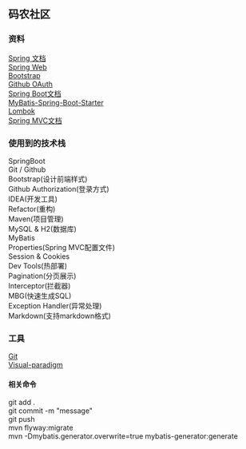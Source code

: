 ## 码农社区

### 资料
[Spring 文档](https://spring.io.guides)  
[Spring Web](https://spring.io.guides/gs/serving-web-content/)   
[Bootstrap](https://v3.bootcss.com/)  
[Github OAuth](https://developer.github.com/apps/building-oauth-apps/creating-an-oauth-app)  
[Spring Boot文档](https://docs.spring.io/spring-boot/docs/2.0.0.RC1/reference/htmlsingle/)  
[MyBatis-Spring-Boot-Starter](http://mybatis.org/spring-boot-starter/mybatis-spring-boot-autoconfigure/)  
[Lombok](https://projectlombok.org/setup/maven)  
[Spring MVC文档](https://docs.spring.io/spring-framework/docs/4.2.4.RELEASE/spring-framework-reference/html/mvc.html)

### 使用到的技术栈
SpringBoot  
Git / Github  
Bootstrap(设计前端样式)  
Github Authorization(登录方式)  
IDEA(开发工具)  
Refactor(重构)  
Maven(项目管理)  
MySQL & H2(数据库)  
MyBatis  
Properties(Spring MVC配置文件)  
Session & Cookies  
Dev Tools(热部署)  
Pagination(分页展示)  
Interceptor(拦截器)  
MBG(快速生成SQL)  
Exception Handler(异常处理)  
Markdown(支持markdown格式)

### 工具
[Git](https://git-scm.com/download)  
[Visual-paradigm](https://www.visual-paradigm.com)

#### 相关命令
git add .  
git commit -m "message"  
git push  
mvn flyway:migrate  
mvn -Dmybatis.generator.overwrite=true mybatis-generator:generate  